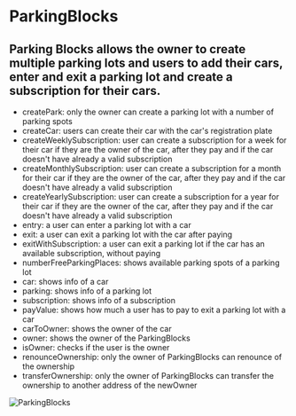 # ParkingBlocks

## Parking Blocks allows the owner to create multiple parking lots and users to add their cars, enter and exit a parking lot and create a subscription for their cars.

* createPark: only the owner can create a parking lot with a number of parking spots
* createCar: users can create their car with the car's registration plate
* createWeeklySubscription: user can create a subscription for a week for their car if they are the owner of the car, after they pay and if the car doesn't have already a valid subscription
* createMonthlySubscription: user can create a subscription for a month for their car if they are the owner of the car, after they pay and if the car doesn't have already a valid subscription
* createYearlySubscription: user can create a subscription for a year for their car if they are the owner of the car, after they pay and if the car doesn't have already a valid subscription
* entry: a user can enter a parking lot with a car
* exit: a user can exit a parking lot with the car after paying
* exitWithSubscription: a user can exit a parking lot if the car has an available subscription, without paying
* numberFreeParkingPlaces: shows available parking spots of a parking lot
* car: shows info of a car
* parking: shows info of a parking lot
* subscription: shows info of a subscription
* payValue: shows how much a user has to pay to exit a parking lot with a car
* carToOwner: shows the owner of the car
* owner: shows the owner of the ParkingBlocks
* isOwner: checks if the user is the owner
* renounceOwnership: only the owner of ParkingBlocks can renounce of the ownership
* transferOwnership: only the owner of ParkingBlocks can transfer the ownership to another address of the newOwner

![ParkingBlocks](https://user-images.githubusercontent.com/62150167/118267674-1a6f7080-b4c5-11eb-989c-800927018056.png)
